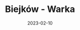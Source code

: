 ---
title: Biejków - Warka
category: "Trasy jednodniowe"
rafting_time: 5 - 6
route_length: 21
price: 80
price_descrition: 
date: 2023-02-10
---